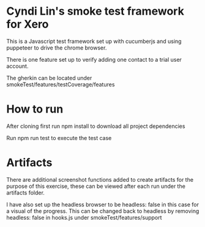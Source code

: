 # Cyndi Lin's smoke test framework for Xero 
This is a Javascript test framework set up with cucumberjs and using puppeteer to drive the chrome browser.

There is one feature set up to verify adding one contact to a trial user account. 

The gherkin can be located under smokeTest/features/testCoverage/features

# How to run
After cloning first run npm install to download all project dependencies

Run npm run test to execute the test case

# Artifacts
There are additional screenshot functions added to create artifacts for the purpose of this exercise, these can be viewed after each run under the artifacts folder.

I have also set up the headless browser to be headless: false in this case for a visual of the progress. This can be changed back to headless by removing headless: false
in hooks.js under smokeTest/features/support